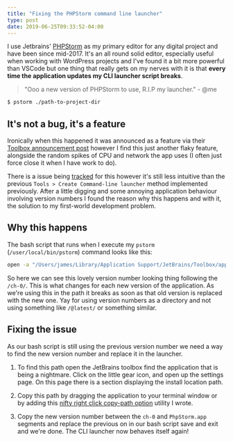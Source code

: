 ```yaml
---
title: "Fixing the PHPStorm command line launcher"
type: post
date: 2019-06-25T09:33:52-04:00
---
```


I use Jetbrains' [PHPStorm](https://www.jetbrains.com/phpstorm/) as my primary editor for any digital project and have been since mid-2017. It's an all round solid editor, especially useful when working with WordPress projects and I've found it a bit more powerful than VSCode but one thing that really gets on my nerves with it is that **every time the application updates my CLI launcher script breaks**.

> "Ooo a new version of PHPStorm to use, R.I.P my launcher." - @me

```bash
$ pstorm ./path-to-project-dir 
```

## It's not a bug, it's a feature

Ironically when this happened it was announced as a feature via their [Toolbox announcement post](https://blog.jetbrains.com/blog/2018/08/23/toolbox-app-1-11-whats-new/) however I find this just another flaky feature, alongside the random spikes of CPU and network the app uses (I often just force close it when I have work to do).

There is a issue being [tracked](https://youtrack.jetbrains.com/issue/TBX-1266) for this however it's still less intuitive than the previous `Tools > Create Command-line launcher` method implemented previously. After a little digging and some annoying application behaviour involving version numbers I found the reason why this happens and with it, the solution to my first-world development problem.

## Why this happens

The bash script that runs when I execute my `pstorm` (`/user/local/bin/pstorm`) command looks like this:

```bash
open -a "/Users/james/Library/Application Support/JetBrains/Toolbox/apps/PhpStorm/ch-0/191.7141.52/PhpStorm.app/Contents/MacOS/phpstorm" "$@"
```

So here we can see this lovely version number looking thing following the `/ch-0/`. This is what changes for each new version of the application. As we're using this in the path it breaks as soon as that old version is replaced with the new one. Yay for using version numbers as a directory and not using something like `/@latest/` or something similar.

## Fixing the issue

As our bash script is still using the previous version number we need a way to find the new version number and replace it in the launcher. 

1. To find this path open the JetBrains toolbox find the application that is being a nightmare. Click on the little gear icon, and open up the settings page. On this page there is a section displaying the install location path. 
2. Copy this path by dragging the application to your terminal window or by adding this [nifty right click copy-path option](../macos-creating-a-right-click-option-to-copy-a-file-path/) utility I wrote.

3. Copy the new version number between the `ch-0` and `PhpStorm.app` segments and replace the previous on in our bash script save and exit and we're done. The CLI launcher now behaves itself again!
